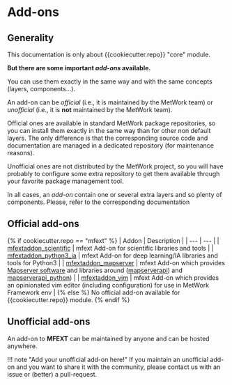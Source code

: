 # Add-ons

## Generality

This documentation is only about {{cookiecutter.repo}} "core" module.

**But there are some important *add-ons* available.**

You can use them exactly in the same way and with the same concepts (layers, components...).

An add-on can be *official* (i.e., it is maintained by the MetWork team) or *unofficial* (i.e., it is **not** maintained by the MetWork team).

Official ones are available in standard MetWork package repositories, so you can install them exactly
in the same way than for other non default layers. The only difference is that the corresponding source code and documentation are managed in a dedicated repository (for maintenance reasons).

Unofficial ones are not distributed by the MetWork project, so you will have probably to configure some extra repository to get them available through your favorite package management tool.

In all cases, an *add-on* contain one or several extra layers and so plenty of components. Please, refer to the corresponding documentation

## Official add-ons

{% if cookiecutter.repo == "mfext" %}
| Addon | Description |
| --- | --- |
| [mfextaddon_scientific](https://github.com/metwork-framework/mfextaddon_scientific) | mfext Add-on for scientific libraries and tools |
| [mfextaddon_python3_ia](https://github.com/metwork-framework/mfextaddon_python3_ia) | mfext Add-on for deep learning/IA libraries and tools for Python3 |
| [mfextaddon_mapserver](https://github.com/metwork-framework/mfextaddon_mapserver) | mfext Add-on which provides [Mapserver software](https://mapserver.org) and libraries around ([mapserverapi](https://github.com/metwork-framework/mapserverapi)) and [mapserverapi_python](https://github.com/metwork-framework/mapserverapi_python)) |
| [mfextaddon_vim](https://github.com/metwork-framework/mfextaddon_vim) | mfext Add-on which provides an opinionated vim editor (including configuration) for use in MetWork Framework env |
{% else %}
No official add-on available for {{cookiecutter.repo}} module.
{% endif %}

## Unofficial add-ons

An add-on to **MFEXT** can be maintained by anyone and can be hosted anywhere.

!!! note "Add your unofficial add-on here!"
	If you maintain an unofficial add-on and you want to share it with the
    community, please contact us with an issue or (better) a pull-request.
